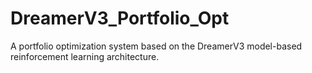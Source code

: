 # DreamerV3_Portfolio_Opt
A portfolio optimization system based on the DreamerV3 model-based reinforcement learning architecture.
